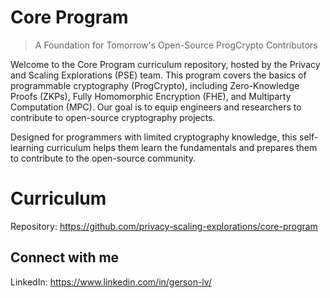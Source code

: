 # Core Program

> A Foundation for Tomorrow's Open-Source ProgCrypto Contributors

Welcome to the Core Program curriculum repository, hosted by the Privacy and Scaling Explorations (PSE) team. This program covers the basics of programmable cryptography (ProgCrypto), including Zero-Knowledge Proofs (ZKPs), Fully Homomorphic Encryption (FHE), and Multiparty Computation (MPC). Our goal is to equip engineers and researchers to contribute to open-source cryptography projects.

Designed for programmers with limited cryptography knowledge, this self-learning curriculum helps them learn the fundamentals and prepares them to contribute to the open-source community.

# Curriculum

Repository: https://github.com/privacy-scaling-explorations/core-program


## Connect with me
LinkedIn: https://www.linkedin.com/in/gerson-lv/
